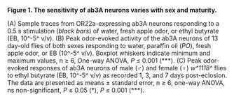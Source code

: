 **Figure 1. The sensitivity of ab3A neurons varies with sex and maturity.**

(A) Sample traces from OR22a-expressing ab3A neurons responding to a 0.5 s stimulation (_black bars_) of water, fresh apple odor, or ethyl butyrate (EB, 10^-5^ v/v).
(B) Peak odor-evoked activity of the ab3A neurons of 13 day-old flies of both sexes responding to water, paraffin oil (_PO_), fresh apple odor, or EB (10^-5^ v/v).
Boxplot whiskers indicate minimum and maximum values, n ≥ 6, One-way ANOVA, _P_ ≤ 0.001 (\*\*\*).
(C) Peak odor-evoked responses of ab3A neurons of male (♂) and female (♀) _w^1118^_ flies to ethyl butyrate (EB, 10^-5^ v/v) as recorded 1, 3, and 7 days post-eclosion.
The data are presented as means ± standard error, n ≥ 6, one-way ANOVA, ns non-significant, _P_ ≤ 0.05 (\*), _P_ ≤ 0.001 (\*\*\*).